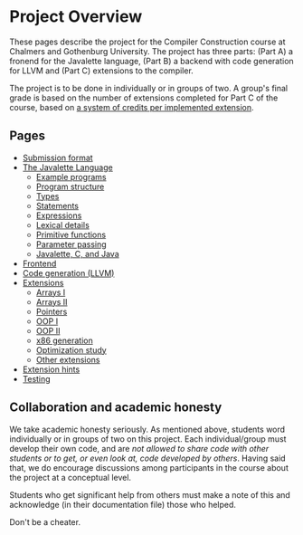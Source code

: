 Project Overview
================

These pages describe the project for the Compiler Construction course
at Chalmers and Gothenburg University. The project has three parts:
(Part A) a fronend for the Javalette language, (Part B) a backend with
code generation for LLVM and (Part C) extensions to the compiler.

The project is to be done in individually or in groups of two. A
group's final grade is based on the number of extensions completed for
Part C of the course, based on [a system of credits per implemented
extension](extensions.md#credits).

Pages
-----

* [Submission format](submission_format.md)
* [The Javalette Language](javalette.md)
  * [Example programs](javalette.md#example-programs)
  * [Program structure](javalette.md#program-structure)
  * [Types](javalette.md#types)
  * [Statements](javalette.md#statements)
  * [Expressions](javalette.md#expressions)
  * [Lexical details](javalette.md#lexical-details)
  * [Primitive functions](javalette.md#primitive-functions)
  * [Parameter passing](javalette.md#parameter-passing)
  * [Javalette, C, and Java](javalette.md#javalette,-c-and-java)
* [Frontend](frontend.md)
* [Code generation (LLVM)](code_generation.md)
* [Extensions](extensions.md)
  * [Arrays I](extensions.md#one-dimensional-arrays-and-for-loops)
  * [Arrays II](extensions.md#multidimensional-arrays)
  * [Pointers](extensions.md#dynamic-data-structures)
  * [OOP I](extensions.md#object-orientation)
  * [OOP II](extensions.md#object-orientation-with-dynamic-dispatch)
  * [x86 generation](extensions.md#native-x86-code-generation)
  * [Optimization study](extensions.md#study-of-llvm-optimization)
  * [Other extensions](extensions.md#further-possibilities)
* [Extension hints](hints.md)
* [Testing](testing.md)

Collaboration and academic honesty
----------------------------------

We take academic honesty seriously. As mentioned above, students word
individually or in groups of two on this project. Each
individual/group must develop their own code, and are _not allowed to
share code with other students or to get, or even look at, code
developed by others_. Having said that, we do encourage discussions
among participants in the course about the project at a conceptual
level.

Students who get significant help from others must make a note of this
and acknowledge (in their documentation file) those who helped.

Don't be a cheater.
